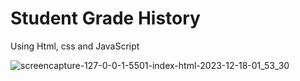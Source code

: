 # Student Grade History
Using Html, css and JavaScript

![screencapture-127-0-0-1-5501-index-html-2023-12-18-01_53_30](https://github.com/anjanadave/Student-Grade-History/assets/138798176/20205655-326a-43eb-aabb-e708b45c6b51)
